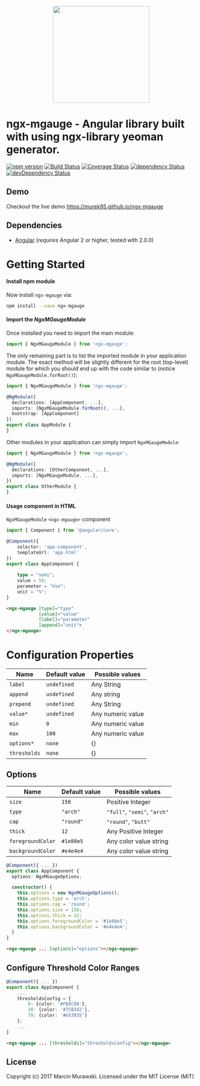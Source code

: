 <p align="center">
  <img height="256px" width="256px" style="text-align: center;" src="https://cdn.rawgit.com/murek85/ngx-mgauge/master/demo/src/assets/logo.svg">
</p>

# ngx-mgauge - Angular library built with using ngx-library yeoman generator.

[![npm version](https://badge.fury.io/js/ngx-mgauge.svg)](https://badge.fury.io/js/ngx-mgauge)
[![Build Status](https://travis-ci.org/murek85/ngx-mgauge.svg?branch=master)](https://travis-ci.org/murek85/ngx-mgauge)
[![Coverage Status](https://coveralls.io/repos/github/murek85/ngx-mgauge/badge.svg?branch=master)](https://coveralls.io/github/murek85/ngx-mgauge?branch=master)
[![dependency Status](https://david-dm.org/murek85/ngx-mgauge/status.svg)](https://david-dm.org/murek85/ngx-mgauge)
[![devDependency Status](https://david-dm.org/murek85/ngx-mgauge/dev-status.svg?branch=master)](https://david-dm.org/murek85/ngx-mgauge#info=devDependencies)

## Demo

Checkout the live demo https://murek85.github.io/ngx-mgauge

## Dependencies
* [Angular](https://angular.io) (*requires* Angular 2 or higher, tested with 2.0.0)

# Getting Started

#### Install npm module
Now install `ngx-mgauge` via:
```bash
npm install --save ngx-mgauge
```

#### Import the _NgxMGaugeModule_ 
Once installed you need to import the main module:
```ts
import { NgxMGaugeModule } from 'ngx-mgauge';
```
The only remaining part is to list the imported module in your application module. The exact method will be slightly
different for the root (top-level) module for which you should end up with the code similar to (notice ` NgxMGaugeModule.forRoot()`):
```ts
import { NgxMGaugeModule } from 'ngx-mgauge';

@NgModule({
  declarations: [AppComponent, ...],
  imports: [NgxMGaugeModule.forRoot(), ...],  
  bootstrap: [AppComponent]
})
export class AppModule {
}
```

Other modules in your application can simply import ` NgxMGaugeModule `:

```ts
import { NgxMGaugeModule } from 'ngx-mgauge';

@NgModule({
  declarations: [OtherComponent, ...],
  imports: [NgxMGaugeModule, ...], 
})
export class OtherModule {
}
```

#### Usage component in HTML
`NgxMGaugeModule` `<ngx-mgauge>` component

```ts
import { Component } from '@angular/core';

@Component({
    selector: 'app-component',
    templateUrl: 'app.html'
})
export class AppComponent {
    
    type = "semi";
    value = 50;
    parameter = "Use";
    unit = "%";
}
```

```html
<ngx-mgauge [type]="type" 
            [value]="value" 
            [label]="parameter"  
            [append]="unit">
</ngx-mgauge>
```

# Configuration Properties

| Name      | Default value  | Possible values |
| ---       | ---               | ---            |
| `label`       | `undefined`                | Any String           |
| `append`   | `undefined`        | Any string           |
| `prepend`      | `undefined`            | Any String           |
| `value*`          | `undefined`  | Any numeric value |
| `min`  | `0`  | Any numeric value  |
| `max` |  `100`  | Any numeric value  |
| `options*` | `none` | {}
| `thresholds` | `none` | {}

## Options

| Name      | Default value  | Possible values |
| ---       | ---               | ---            |
| `size`    | `150` | Positive Integer           |
| `type`      | `"arch"`     | `"full"`, `"semi"`, `"arch"`  |
| `cap`       | `"round"`    | `"round"`, `"butt"`           |
| `thick`        | `12`        | Any Positive Integer |
| `foregroundColor`         | `#1e88e5`             |  Any color value string       |
| `backgroundColor`    | `#e4e4e4`           |  Any color value string        |

```ts
@Component({ ... })
export class AppComponent {
  options: NgxMGaugeOptions;

  constructor() {
    this.options = new NgxMGaugeOptions();
    this.options.type = 'arch';
    this.options.cap = 'round';
    this.options.size = 150;
    this.options.thick = 12;
    this.options.foregroundColor = '#1e88e5';
    this.options.backgroundColor = '#e4e4e4';
  }
}
```

```html
<ngx-mgauge ... [options]="options"></ngx-mgauge>
```

## Configure Threshold Color Ranges

```ts
@Component({ ... })
export class AppComponent {
    ...
    thresholdsConfig = {
        0: {color: '#FB8C00'},
        30: {color: '#7CB342'},
        70: {color: '#e53935'}
    };
    ...
}
```

```html
<ngx-mgauge ... [thresholds]="thresholdsConfig"></ngx-mgauge>
```

## License

Copyright (c) 2017 Marcin Murawski. Licensed under the MIT License (MIT)

